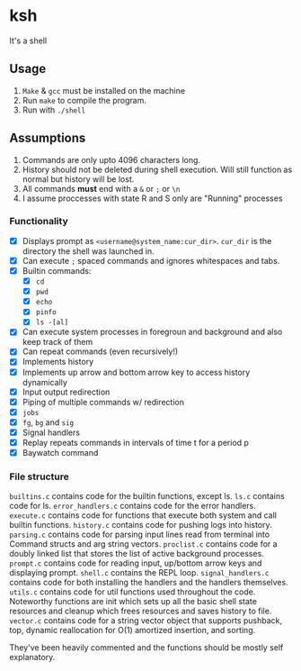 # ksh

It's a shell

## Usage

1. `Make` & `gcc` must be installed on the machine
2. Run `make` to compile the program. 
3. Run with `./shell`

## Assumptions

1. Commands are only upto 4096 characters long. 
2. History should not be deleted during shell execution. Will still function as normal but history will be lost.
3. All commands **must** end with a `&` or `;` or `\n`
4. I assume proccesses with state R and S only are "Running" processes

### Functionality

- [x] Displays prompt as `<username@system_name:cur_dir>`. `cur_dir` is the directory the shell was launched in.
- [x] Can execute `;` spaced commands and ignores whitespaces and tabs. 
- [x] Builtin commands:
	- [x] `cd`
	- [x] `pwd`
	- [x] `echo`
	- [x] `pinfo`
	- [x] `ls -[al]`
- [x] Can execute system processes in foregroun and background and also keep track of them
- [x] Can repeat commands (even recursively!)
- [x] Implements history
- [x] Implements up arrow and bottom arrow key to access history dynamically
- [x] Input output redirection
- [x] Piping of multiple commands w/ redirection
- [x] `jobs`
- [x] `fg`, `bg` and `sig`
- [x] Signal handlers
- [x] Replay repeats commands in intervals of time t for a period p
- [x] Baywatch command

### File structure
`builtins.c` contains code for the builtin functions, except ls.
`ls.c` contains code for ls.
`error_handlers.c` contains code for the error handlers.
`execute.c` contains code for functions that execute both system and call builtin functions.
`history.c` contains code for pushing logs into history.
`parsing.c` contains code for parsing input lines read from terminal into Command structs and arg string vectors.
`proclist.c` contains code for a doubly linked list that stores the list of active background processes.
`prompt.c` contains code for reading input, up/bottom arrow keys and displaying prompt.
`shell.c` contains the REPL loop.
`signal_handlers.c` contains code for both installing the handlers and the handlers themselves.
`utils.c` contains code for util functions used throughout the code. Noteworthy functions are init which sets up all the basic shell state resources and cleanup which frees resources and saves history to file.
`vector.c` contains code for a string vector object that supports pushback, top, dynamic reallocation for O(1) amortized insertion, and sorting. 

They've been heavily commented and the functions should be mostly self explanatory. 

